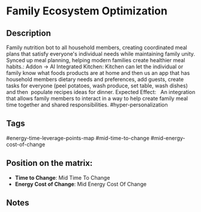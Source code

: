 # Family Ecosystem Optimization

## Description
Family nutrition bot to all household members, creating coordinated meal plans that satisfy everyone's individual needs while maintaining family unity. Synced up meal planning, helping modern families create healthier meal habits.: Addon -> AI Integrated Kitchen: Kitchen can let the individual or family know what foods products are at home and then us an app that has household members dietary needs and preferences, add guests, create tasks for everyone (peel potatoes, wash produce, set table, wash dishes)  and then  populate recipes ideas for dinner.   Expected Effect:   An integration that allows family members to interact in a way to help create family meal time together and shared responsibilities.   #hyper-personalization

## Tags
#energy-time-leverage-points-map #mid-time-to-change #mid-energy-cost-of-change

## Position on the matrix:
- **Time to Change**: Mid Time To Change
- **Energy Cost of Change**: Mid Energy Cost Of Change

## Notes
<!-- Add your notes here -->
